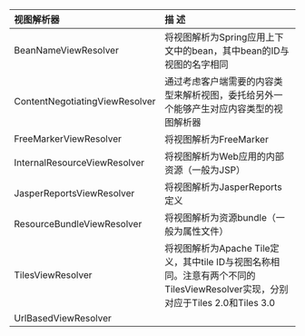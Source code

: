 | 视图解析器 | 描 述 |
| :--- | :--- |
| BeanNameViewResolver | 将视图解析为Spring应用上下文中的bean，其中bean的ID与视图的名字相同 |
| ContentNegotiatingViewResolver | 通过考虑客户端需要的内容类型来解析视图，委托给另外一个能够产生对应内容类型的视图解析器 |
| FreeMarkerViewResolver | 将视图解析为FreeMarker |
| InternalResourceViewResolver | 将视图解析为Web应用的内部资源（一般为JSP） |
| JasperReportsViewResolver | 将视图解析为JasperReports定义 |
| ResourceBundleViewResolver | 将视图解析为资源bundle（一般为属性文件） |
| TilesViewResolver | 将视图解析为Apache Tile定义，其中tile ID与视图名称相同。注意有两个不同的TilesViewResolver实现，分别对应于Tiles 2.0和Tiles 3.0 |
| UrlBasedViewResolver  |  |



